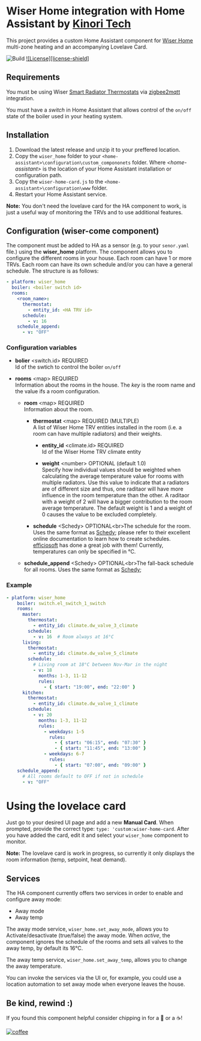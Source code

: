 # Wiser Home integration with Home Assistant by [Kinori Tech](http://knori.tech)

This project provides a custom Home Assistant component for [Wiser Home](https://wiser.draytoncontrols.co.uk/support-getting-started) multi-zone heating and an accompanying Lovelave Card.

![Build](https://github.com/arcanefoam/wiser-home-assistant/workflows/Build/badge.svg)
[![License][license-shield]](LICENSE)

## Requirements

You must be using Wiser [Smart Radiator Thermostats](https://wiser.draytoncontrols.co.uk/smart-radiator-thermostat) via [zigbee2mqtt](https://www.zigbee2mqtt.io/devices/WV704R0A0902.html) integration.

You must have a *switch* in Home Assistant that allows control of the `on/off` state of the boiler used in your heating system.


## Installation

1. Download the latest release and unzip it to your preffered location.
2. Copy the `wiser_home` folder  to your `<home-assistant>\configuration\custom_compononets` folder. Where *\<home-assistant\>* is the location of your Home Assistant installation or configuration path.
3. Copy the `wiser-home-card.js` to the `<home-assistant>\configuration\www` folder.
4. Restart your Home Assistant service.

**Note:** You don't need the lovelave card for the HA component to work, is just a useful way of monitoring the TRVs and to use additional features.

## Configuration (wiser-come component)
The component must be added to HA as a sensor (e.g. to your `senor.yaml` file.) using the **wiser_home** platform.
The component allows you to configure the different rooms in your house. Each room can have 1 or more TRVs. Each room can have its own schedule and/or you can have a general schedule. The structure is as follows:
```yaml
- platform: wiser_home
  boiler: <boiler switch id>
  rooms:
    <room_name>:
      thermostat:
        - entity_id: <HA TRV id>
      schedule:
        - v: 16
    schedule_append:
      - v: "OFF"
``` 

### Configuration variables
* **bolier**    \<switch.id\>    REQUIRED<br/>Id of the swtich to control the boiler `on/off`

* **rooms**    \<map\>    REQUIRED<br/>Information about the rooms in the house. The *key* is the room name and the value ifs a room configuration.

  * **room**  \<map\>    REQUIRED<br/>Information about the room.

    * **thermostat** \<map\> REQUIRED (MULTIPLE)<br/>A list of Wiser Home TRV entities installed in the room (i.e. a room can have multiple radiators) and their weights.
   
      * **entity_id**  \<climate.id\> REQUIRED<br/>Id of the Wiser Home TRV climate entity
  
      * **weight**  \<number>  OPTIONAL (default 1.0)<br/>Specify how individual values should be weighted when calculating the average temperature value for rooms with multiple radiators. Use this value to indicate that a radiators are of different size and thus, one raditaor will have more influence in the room temperature than the other. A raditaor with a weight of 2 will have a bigger contribution to the room average temperature. The default weight is 1 and a weight of 0 causes the value to be excluded completely.
    * **schedule**  \<Schedy\> OPTIONAL<br\>The schedule for the room. Uses the same format as [Schedy](https://hass-apps.readthedocs.io/en/stable/apps/schedy/); please refer to their excellent online documentation to learn how to create schedules. [efficiosoft](https://github.com/efficiosoft) has done a great job with them! Currently, temperatures can only be specified in °C.
  * **schedule_append**  \<Schedy\> OPTIONAL<br\>The fall-back schedule for all rooms. Uses the same format as [Schedy](https://hass-apps.readthedocs.io/en/stable/apps/schedy/); 

### Example

```yaml
- platform: wiser_home
    boiler: switch.el_switch_1_switch
    rooms:
      master:
        thermostat:
          - entity_id: climate.dw_valve_3_climate
        schedule:
          - v: 16  # Room always at 16°C
      living:
        thermostat:
          - entity_id: climate.dw_valve_5_climate
        schedule:
          # Living room at 18°C between Nov-Mar in the night
          - v: 18
            months: 1-3, 11-12  
            rules:
              - { start: "19:00", end: "22:00" }
      kitchen:
        thermostat:
          - entity_id: climate.dw_valve_1_climate
        schedule:
          - v: 20
            months: 1-3, 11-12
            rules:
              - weekdays: 1-5
                rules:
                  - { start: "06:15", end: "07:30" }
                  - { start: "11:45", end: "13:00" }
              - weekdays: 6-7
                rules:
                  - { start: "07:00", end: "09:00" }
    schedule_append:
      # All rooms default to OFF if not in schedule
      - v: "OFF"
```

# Using the lovelace card

Just go to your desired UI page and add a new **Manual Card**. When prompted, provide the correct type: `type: 'custom:wiser-home-card`. After you have added the card, edit it and select your `wiser_home` component to monitor.

**Note:** The lovelave card is work in progress, so currently it only displays the room information (temp, setpoint,  heat demand). 

## Services

The HA component currently offers two services in order to enable and configure away mode:
- Away mode
- Away temp

The away mode service, `wiser_home.set_away_mode`, allows you to Activate/desactivate (true/false) the away mode. When *active*, the component ignores the schedule of the rooms and sets all valves to the away temp, by default its 16°C.

The away temp service, `wiser_home.set_away_temp`, allows you to change the away temperature. 

You can invoke the services via the UI or, for example, you could use a location automation to set away mode when everyone leaves the house. 

## Be kind, rewind :)

If you found this component helpful consider chipping in for a :beer: or a :coffee:!

[![coffee](https://www.buymeacoffee.com/assets/img/custom_images/black_img.png)](https://www.buymeacoffee.com/KinoriTech)

